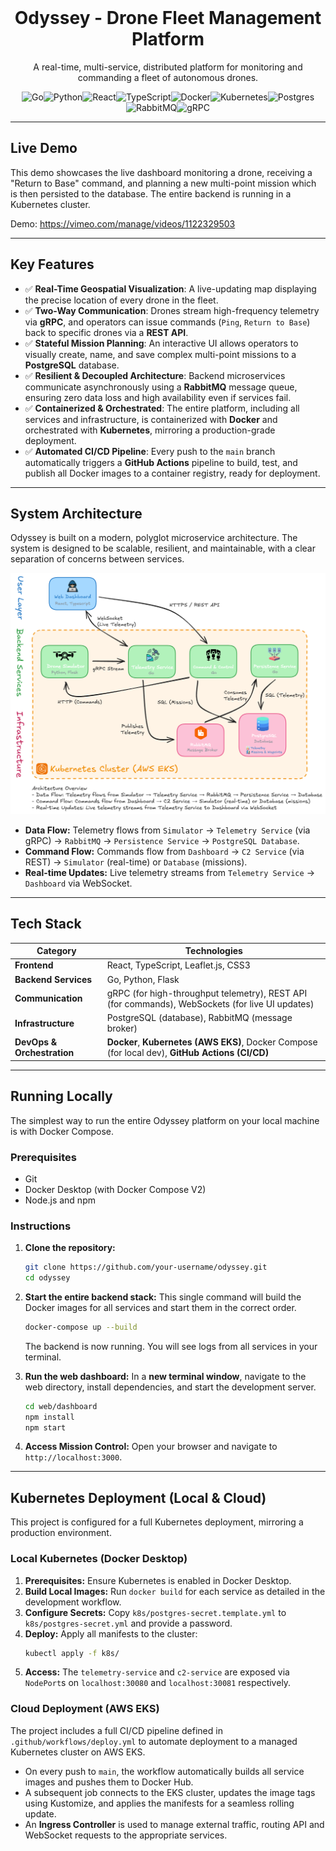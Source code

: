 <br/>
<div align="center">
  <h1 align="center">Odyssey - Drone Fleet Management Platform</h1>
  <p align="center">
    A real-time, multi-service, distributed platform for monitoring and commanding a fleet of autonomous drones.
  </p>
</div>

<div align="center">

![Go](https://img.shields.io/badge/Go-00ADD8?style=for-the-badge&logo=go&logoColor=white)![Python](https://img.shields.io/badge/Python-3776AB?style=for-the-badge&logo=python&logoColor=white)![React](https://img.shields.io/badge/React-20232A?style=for-the-badge&logo=react&logoColor=61DAFB)![TypeScript](https://img.shields.io/badge/TypeScript-007ACC?style=for-the-badge&logo=typescript&logoColor=white)![Docker](https://img.shields.io/badge/Docker-2496ED?style=for-the-badge&logo=docker&logoColor=white)![Kubernetes](https://img.shields.io/badge/Kubernetes-326CE5?style=for-the-badge&logo=kubernetes&logoColor=white)![Postgres](https://img.shields.io/badge/PostgreSQL-316192?style=for-the-badge&logo=postgresql&logoColor=white)![RabbitMQ](https://img.shields.io/badge/Rabbitmq-FF6600?style=for-the-badge&logo=rabbitmq&logoColor=white)![gRPC](https://img.shields.io/badge/gRPC-000000?style=for-the-badge&logo=grpc&logoColor=white)

</div>

---

## Live Demo

This demo showcases the live dashboard monitoring a drone, receiving a "Return to Base" command, and planning a new multi-point mission which is then persisted to the database. The entire backend is running in a Kubernetes cluster.

Demo: https://vimeo.com/manage/videos/1122329503

---

## Key Features

-   ✅ **Real-Time Geospatial Visualization**: A live-updating map displaying the precise location of every drone in the fleet.
-   ✅ **Two-Way Communication**: Drones stream high-frequency telemetry via **gRPC**, and operators can issue commands (`Ping`, `Return to Base`) back to specific drones via a **REST API**.
-   ✅ **Stateful Mission Planning**: An interactive UI allows operators to visually create, name, and save complex multi-point missions to a **PostgreSQL** database.
-   ✅ **Resilient & Decoupled Architecture**: Backend microservices communicate asynchronously using a **RabbitMQ** message queue, ensuring zero data loss and high availability even if services fail.
-   ✅ **Containerized & Orchestrated**: The entire platform, including all services and infrastructure, is containerized with **Docker** and orchestrated with **Kubernetes**, mirroring a production-grade deployment.
-   ✅ **Automated CI/CD Pipeline**: Every push to the `main` branch automatically triggers a **GitHub Actions** pipeline to build, test, and publish all Docker images to a container registry, ready for deployment.

---

## System Architecture

Odyssey is built on a modern, polyglot microservice architecture. The system is designed to be scalable, resilient, and maintainable, with a clear separation of concerns between services.

![Odyssey System Architecture Diagram](https://github.com/kietn20/odyssey/blob/main/System_Architecture_Diagram.png)

-   **Data Flow:** Telemetry flows from `Simulator` → `Telemetry Service` (via gRPC) → `RabbitMQ` → `Persistence Service` → `PostgreSQL Database`.
-   **Command Flow:** Commands flow from `Dashboard` → `C2 Service` (via REST) → `Simulator` (real-time) or `Database` (missions).
-   **Real-time Updates:** Live telemetry streams from `Telemetry Service` → `Dashboard` via WebSocket.

---

## Tech Stack

| Category                  | Technologies                                                                                             |
| ------------------------- | -------------------------------------------------------------------------------------------------------- |
| **Frontend**              | React, TypeScript, Leaflet.js, CSS3                                                                      |
| **Backend Services**      | Go, Python, Flask                                                                                        |
| **Communication**         | gRPC (for high-throughput telemetry), REST API (for commands), WebSockets (for live UI updates)            |
| **Infrastructure**        | PostgreSQL (database), RabbitMQ (message broker)                                                         |
| **DevOps & Orchestration**| **Docker**, **Kubernetes (AWS EKS)**, Docker Compose (for local dev), **GitHub Actions (CI/CD)** |

---

## Running Locally

The simplest way to run the entire Odyssey platform on your local machine is with Docker Compose.

### Prerequisites

-   Git
-   Docker Desktop (with Docker Compose V2)
-   Node.js and npm

### Instructions

1.  **Clone the repository:**
    ```bash
    git clone https://github.com/your-username/odyssey.git
    cd odyssey
    ```

2.  **Start the entire backend stack:**
    This single command will build the Docker images for all services and start them in the correct order.
    ```bash
    docker-compose up --build
    ```
    The backend is now running. You will see logs from all services in your terminal.

3.  **Run the web dashboard:**
    In a **new terminal window**, navigate to the web directory, install dependencies, and start the development server.
    ```bash
    cd web/dashboard
    npm install
    npm start
    ```

4.  **Access Mission Control:**
    Open your browser and navigate to `http://localhost:3000`.

---

## Kubernetes Deployment (Local & Cloud)

This project is configured for a full Kubernetes deployment, mirroring a production environment.

### Local Kubernetes (Docker Desktop)

1.  **Prerequisites:** Ensure Kubernetes is enabled in Docker Desktop.
2.  **Build Local Images:** Run `docker build` for each service as detailed in the development workflow.
3.  **Configure Secrets:** Copy `k8s/postgres-secret.template.yml` to `k8s/postgres-secret.yml` and provide a password.
4.  **Deploy:** Apply all manifests to the cluster:
    ```bash
    kubectl apply -f k8s/
    ```
5.  **Access:** The `telemetry-service` and `c2-service` are exposed via `NodePort`s on `localhost:30080` and `localhost:30081` respectively.

### Cloud Deployment (AWS EKS)

The project includes a full CI/CD pipeline defined in `.github/workflows/deploy.yml` to automate deployment to a managed Kubernetes cluster on AWS EKS.

-   On every push to `main`, the workflow automatically builds all service images and pushes them to Docker Hub.
-   A subsequent job connects to the EKS cluster, updates the image tags using Kustomize, and applies the manifests for a seamless rolling update.
-   An **Ingress Controller** is used to manage external traffic, routing API and WebSocket requests to the appropriate services.